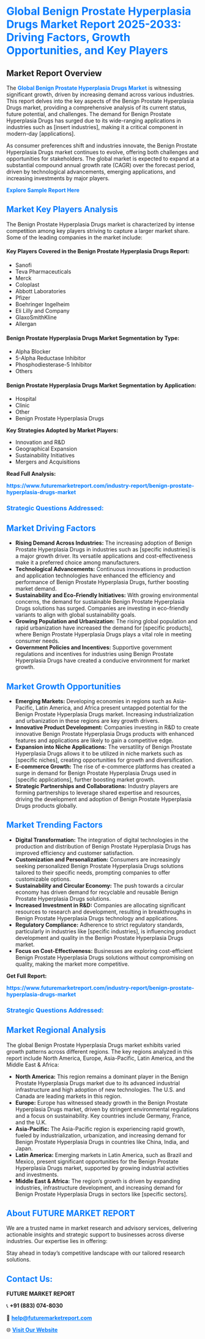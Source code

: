 <h1 style="color: #007BFF;">Global Benign Prostate Hyperplasia Drugs Market Report 2025-2033: Driving Factors, Growth Opportunities, and Key Players</h1>

<section id="overview">
<h2>Market Report Overview</h2>
<p>The <a href="https://www.futuremarketreport.com/industry-report/benign-prostate-hyperplasia-drugs-market" style="color: #007BFF; text-decoration: none;"><strong>Global Benign Prostate Hyperplasia Drugs Market</strong></a> is witnessing significant growth, driven by increasing demand across various industries. This report delves into the key aspects of the Benign Prostate Hyperplasia Drugs market, providing a comprehensive analysis of its current status, future potential, and challenges. The demand for Benign Prostate Hyperplasia Drugs has surged due to its wide-ranging applications in industries such as [insert industries], making it a critical component in modern-day [applications].</p>
<p>As consumer preferences shift and industries innovate, the Benign Prostate Hyperplasia Drugs market continues to evolve, offering both challenges and opportunities for stakeholders. The global market is expected to expand at a substantial compound annual growth rate (CAGR) over the forecast period, driven by technological advancements, emerging applications, and increasing investments by major players.</p>
</section>

<section id="overview">
<p><a href="https://www.futuremarketreport.com/request-sample/reportId=111397" style="color: #007BFF; text-decoration: none;"><strong>Explore Sample Report Here</strong></a></p>
</section>

<section id="key-players">
<h2 style="color: #007BFF;">Market Key Players Analysis</h2>
<p>The Benign Prostate Hyperplasia Drugs market is characterized by intense competition among key players striving to capture a larger market share. Some of the leading companies in the market include:</p>
<h4>Key Players Covered in the Benign Prostate Hyperplasia Drugs Report:</h4>
<ul><li>Sanofi</li><li>Teva Pharmaceuticals</li><li>Merck</li><li>Coloplast</li><li>Abbott Laboratories</li><li>Pfizer</li><li>Boehringer Ingelheim</li><li>Eli Lilly and Company</li><li>GlaxoSmithKline</li><li>Allergan</li></ul>
<h4>Benign Prostate Hyperplasia Drugs Market Segmentation by Type:</h4>
<ul><li>Alpha Blocker</li><li>5-Alpha Reductase Inhibitor</li><li>Phosphodiesterase-5 Inhibitor</li><li>Others</li></ul>

<h4>Benign Prostate Hyperplasia Drugs Market Segmentation by Application:</h4>
<ul><li>Hospital</li><li>Clinic</li><li>Other</li><li>Benign Prostate Hyperplasia Drugs</li></ul>
<p><strong>Key Strategies Adopted by Market Players:</strong></p>
<ul>
<li>Innovation and R&D</li>
<li>Geographical Expansion</li>
<li>Sustainability Initiatives</li>
<li>Mergers and Acquisitions</li>
</ul>
</section>

<section>
<p><strong>Read Full Analysis: </strong></p><a href="https://www.futuremarketreport.com/industry-report/benign-prostate-hyperplasia-drugs-market" style="color: #007BFF; text-decoration: none;"><strong>https://www.futuremarketreport.com/industry-report/benign-prostate-hyperplasia-drugs-market</strong></a>
<h3 style="color: #007BFF;">Strategic Questions Addressed:</h3>
</section>

<section id="driving-factors">
<h2 style="color: #007BFF;">Market Driving Factors</h2>
<ul>
<li><strong>Rising Demand Across Industries:</strong> The increasing adoption of Benign Prostate Hyperplasia Drugs in industries such as [specific industries] is a major growth driver. Its versatile applications and cost-effectiveness make it a preferred choice among manufacturers.</li>
<li><strong>Technological Advancements:</strong> Continuous innovations in production and application technologies have enhanced the efficiency and performance of Benign Prostate Hyperplasia Drugs, further boosting market demand.</li>
<li><strong>Sustainability and Eco-Friendly Initiatives:</strong> With growing environmental concerns, the demand for sustainable Benign Prostate Hyperplasia Drugs solutions has surged. Companies are investing in eco-friendly variants to align with global sustainability goals.</li>
<li><strong>Growing Population and Urbanization:</strong> The rising global population and rapid urbanization have increased the demand for [specific products], where Benign Prostate Hyperplasia Drugs plays a vital role in meeting consumer needs.</li>
<li><strong>Government Policies and Incentives:</strong> Supportive government regulations and incentives for industries using Benign Prostate Hyperplasia Drugs have created a conducive environment for market growth.</li>
</ul>
</section>

<section id="growth-opportunities">
<h2 style="color: #007BFF;">Market Growth Opportunities</h2>
<ul>
<li><strong>Emerging Markets:</strong> Developing economies in regions such as Asia-Pacific, Latin America, and Africa present untapped potential for the Benign Prostate Hyperplasia Drugs market. Increasing industrialization and urbanization in these regions are key growth drivers.</li>
<li><strong>Innovative Product Development:</strong> Companies investing in R&D to create innovative Benign Prostate Hyperplasia Drugs products with enhanced features and applications are likely to gain a competitive edge.</li>
<li><strong>Expansion into Niche Applications:</strong> The versatility of Benign Prostate Hyperplasia Drugs allows it to be utilized in niche markets such as [specific niches], creating opportunities for growth and diversification.</li>
<li><strong>E-commerce Growth:</strong> The rise of e-commerce platforms has created a surge in demand for Benign Prostate Hyperplasia Drugs used in [specific applications], further boosting market growth.</li>
<li><strong>Strategic Partnerships and Collaborations:</strong> Industry players are forming partnerships to leverage shared expertise and resources, driving the development and adoption of Benign Prostate Hyperplasia Drugs products globally.</li>
</ul>
</section>

<section id="trending-factors">
<h2 style="color: #007BFF;">Market Trending Factors</h2>
<ul>
<li><strong>Digital Transformation:</strong> The integration of digital technologies in the production and distribution of Benign Prostate Hyperplasia Drugs has improved efficiency and customer satisfaction.</li>
<li><strong>Customization and Personalization:</strong> Consumers are increasingly seeking personalized Benign Prostate Hyperplasia Drugs solutions tailored to their specific needs, prompting companies to offer customizable options.</li>
<li><strong>Sustainability and Circular Economy:</strong> The push towards a circular economy has driven demand for recyclable and reusable Benign Prostate Hyperplasia Drugs solutions.</li>
<li><strong>Increased Investment in R&D:</strong> Companies are allocating significant resources to research and development, resulting in breakthroughs in Benign Prostate Hyperplasia Drugs technology and applications.</li>
<li><strong>Regulatory Compliance:</strong> Adherence to strict regulatory standards, particularly in industries like [specific industries], is influencing product development and quality in the Benign Prostate Hyperplasia Drugs market.</li>
<li><strong>Focus on Cost-Effectiveness:</strong> Businesses are exploring cost-efficient Benign Prostate Hyperplasia Drugs solutions without compromising on quality, making the market more competitive.</li>
</ul>
</section>

<section>
<p><strong>Get Full Report: </strong></p><a href="https://www.futuremarketreport.com/industry-report/benign-prostate-hyperplasia-drugs-market" style="color: #007BFF; text-decoration: none;"><strong>https://www.futuremarketreport.com/industry-report/benign-prostate-hyperplasia-drugs-market</strong></a>
<h3 style="color: #007BFF;">Strategic Questions Addressed:</h3>
</section>


<section id="regional-analysis">
<h2 style="color: #007BFF;">Market Regional Analysis</h2>
<p>The global Benign Prostate Hyperplasia Drugs market exhibits varied growth patterns across different regions. The key regions analyzed in this report include North America, Europe, Asia-Pacific, Latin America, and the Middle East & Africa:</p>
<ul>
<li><strong>North America:</strong> This region remains a dominant player in the Benign Prostate Hyperplasia Drugs market due to its advanced industrial infrastructure and high adoption of new technologies. The U.S. and Canada are leading markets in this region.</li>
<li><strong>Europe:</strong> Europe has witnessed steady growth in the Benign Prostate Hyperplasia Drugs market, driven by stringent environmental regulations and a focus on sustainability. Key countries include Germany, France, and the U.K.</li>
<li><strong>Asia-Pacific:</strong> The Asia-Pacific region is experiencing rapid growth, fueled by industrialization, urbanization, and increasing demand for Benign Prostate Hyperplasia Drugs in countries like China, India, and Japan.</li>
<li><strong>Latin America:</strong> Emerging markets in Latin America, such as Brazil and Mexico, present significant opportunities for the Benign Prostate Hyperplasia Drugs market, supported by growing industrial activities and investments.</li>
<li><strong>Middle East & Africa:</strong> The region’s growth is driven by expanding industries, infrastructure development, and increasing demand for Benign Prostate Hyperplasia Drugs in sectors like [specific sectors].</li>
</ul>
</section>

<footer>
<h2 style="color: #007BFF;">About FUTURE MARKET REPORT</h2>
<p>We are a trusted name in market research and advisory services, delivering actionable insights and strategic support to businesses across diverse industries. Our expertise lies in offering:</p>

<p>Stay ahead in today’s competitive landscape with our tailored research solutions.</p>

<h2 style="color: #007BFF;">Contact Us:</h2>
<p><strong>FUTURE MARKET REPORT</strong></p>
<p>📞 <strong>+91 (883) 074-8030</strong></p>
<p>📧 <strong><a href="mailto:help@futuremarketreport.com" style="color: #007BFF;">help@futuremarketreport.com</a></strong></p>
<p>🌐 <strong><a href="https://www.futuremarketreport.com/" style="color: #007BFF;">Visit Our Website</a></strong></p>
</footer>